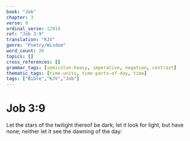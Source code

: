 ```yaml
---
book: "Job"
chapter: 3
verse: 9
ordinal_verse: 12914
ref: "Job 3:9"
translation: "KJV"
genre: "Poetry/Wisdom"
word_count: 26
topics: []
cross_references: []
grammar_tags: [semicolon-heavy, imperative, negation, contrast]
thematic_tags: [time-units, time-parts-of-day, time]
tags: ["Bible","KJV","Job"]
---
```


# Job 3:9

Let the stars of the twilight thereof be dark; let it look for light, but have none; neither let it see the dawning of the day:
